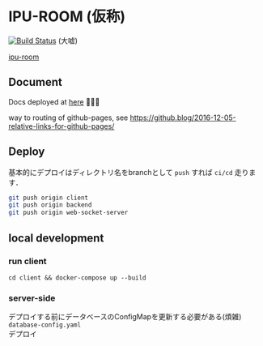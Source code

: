 # IPU-ROOM (仮称)
[![Build Status](https://travis-ci.org/i-pu/ipu.svg?branch=master)](https://travis-ci.org/i-pu/ipu) (大嘘)

[ipu-room](http://34.83.135.173)

## Document
Docs deployed at [here](https://i-pu.github.io/ipu-room/index.html) 🎉🎉🎉 

way to routing of github-pages, see <https://github.blog/2016-12-05-relative-links-for-github-pages/>

## Deploy
基本的にデプロイはディレクトリ名をbranchとして `push` すれば `ci/cd` 走ります．
```bash
git push origin client
git push origin backend
git push origin web-socket-server
```

## local development
### run client
```
cd client && docker-compose up --build
```

### server-side
デプロイする前にデータベースのConfigMapを更新する必要がある(煩雑)  
`database-config.yaml`  
デプロイ
